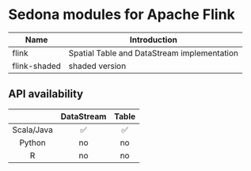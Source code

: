 # Sedona modules for Apache Flink

| Name |  Introduction|
|---|---|
|flink|Spatial Table and DataStream implementation|
|flink-shaded| shaded version |

## API availability

|            | **DataStream** | **Table** |
|:----------:|:------------:|:-----------------:|
| Scala/Java |✅|✅|
|   Python   |no|no|
|      R     |no|no|
